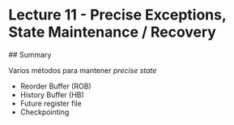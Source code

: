 # Lecture 11 - Precise Exceptions, State Maintenance / Recovery

## Summary

Varios métodos para mantener *precise state*

- Reorder Buffer (ROB)
- History Buffer (HB)
- Future register file
- Checkpointing
